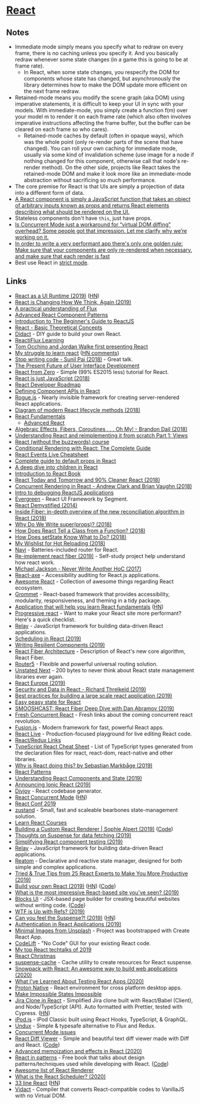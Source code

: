 # [React](https://reactjs.org)

## Notes

- Immediate mode simply means you specify what to redraw on every frame, there is no caching unless you specify it. And you basically redraw whenever some state changes (in a game this is going to be at frame rate).
  - In React, when some state changes, you respecify the DOM for components whose state has changed, but asynchronously the library determines how to make the DOM update more efficient on the next frame redraw.
- Retained-mode means you modify the scene graph (aka DOM) using imperative statements, it is difficult to keep your UI in sync with your models. With immediate-mode, you simply create a function f(m) over your model m to render it on each frame rate (which also often involves imperative instructions affecting the frame buffer, but the buffer can be cleared on each frame so who cares).
  - Retained-mode caches by default (often in opaque ways), which was the whole point (only re-render parts of the scene that have changed). You can roll your own caching for immediate mode, usually via some kind of invalidation scheme (use image for a node if nothing changed for this component, otherwise call that node's re-render method). On the other side, projects like React takes the retained-mode DOM and make it look more like an immediate-mode abstraction without sacrificing so much performance.
- The core premise for React is that UIs are simply a projection of data into a different form of data.
- [A React component is simply a JavaScript function that takes an object of arbitrary inputs known as props and returns React elements describing what should be rendered on the UI.](https://blog.logrocket.com/a-complete-guide-to-default-props-in-react-984ea8e6972d)
- Stateless components don't have `this`, just have props.
- [Is Concurrent Mode just a workaround for “virtual DOM diffing” overhead? Some people got that impression. Let me clarify why we’re working on it.](https://mobile.twitter.com/dan_abramov/status/1120971795425832961)
- [In order to write a very performant app there's only one golden rule: Make sure that your components are only re-rendered when necessary, and make sure that each render is fast](https://github.com/fabiospampinato/overstated#faq)
- Best use React in [strict mode](https://reactjs.org/docs/strict-mode.html).

## Links

- [React as a UI Runtime (2019)](https://overreacted.io/react-as-a-ui-runtime/) ([HN](https://news.ycombinator.com/item?id=19067302))
- [React is Changing How We Think, Again (2019)](https://rjzaworski.com/2019/02/react-is-changing-how-we-think-again)
- [A practical understanding of Flux](http://drewdevault.com/2015/07/20/A-practical-understanding-of-Flux.html)
- [Advanced React Component Patterns](https://egghead.io/courses/advanced-react-component-patterns)
- [Introduction to The Beginner's Guide to ReactJS](https://egghead.io/lessons/react-introduction-to-the-beginner-s-guide-to-reactjs)
- [React - Basic Theoretical Concepts](https://github.com/reactjs/react-basic#readme)
- [Didact](https://github.com/hexacta/didact) - DIY guide to build your own React.
- [ReactiFlux Learning](https://www.reactiflux.com/learning/)
- [Tom Occhino and Jordan Walke first presenting React](https://www.youtube.com/watch?v=GW0rj4sNH2w)
- [My struggle to learn react](http://bradfrost.com/blog/post/my-struggle-to-learn-react/) ([HN comments](https://news.ycombinator.com/item?id=17030865))
- [Stop writing code - Sunil Pai (2018)](https://www.youtube.com/watch?v=WYWVGQKnz5M) - Great talk.
- [The Present Future of User Interface Development](https://hackernoon.com/the-present-future-of-user-interface-development-ebd371255175)
- [React from Zero](https://github.com/kay-is/react-from-zero#readme) - Simple (99% ES2015 less) tutorial for React.
- [React is just JavaScript (2018)](https://medium.com/yld-engineering-blog/react-is-just-javascript-88600553269c)
- [React Developer Roadmap](https://github.com/adam-golab/react-developer-roadmap#readme)
- [Defining Component APIs in React](http://jxnblk.com/writing/posts/defining-component-apis-in-react/)
- [Rogue.js](https://github.com/alidcastano/rogue.js) - Nearly invisible framework for creating server-rendered React applications.
- [Diagram of modern React lifecycle methods (2018)](https://twitter.com/dan_abramov/status/981712092611989509?s=09)
- [React Fundamentals](https://github.com/ryanflorence/react-fundamentals#readme)
  - [Advanced React](https://github.com/ryanflorence/advanced-react-workshop#readme)
- [Algebraic Effects, Fibers, Coroutines . . . Oh My! - Brandon Dail (2018)](https://www.youtube.com/watch?v=cWY1QzyFhfk)
- [Understanding React and reimplementing it from scratch Part 1: Views](https://gcanti.github.io/2014/10/29/understanding-react-and-reimplementing-it-from-scratch-part-1.html)
- [React (without the buzzwords) course](https://frontarm.com/courses/learn-raw-react)
- [Conditional Rendering with React: The Complete Guide](https://frontarm.com/articles/react-conditional-rendering/)
- [React Events Live Cheatsheet](https://frontarm.com/toolbox/react-events-cheatsheet/)
- [Complete guide to default props in React](https://blog.logrocket.com/a-complete-guide-to-default-props-in-react-984ea8e6972d)
- [A deep dive into children in React](https://mxstbr.blog/2017/02/react-children-deepdive/)
- [Introduction to React Book](https://survivejs.com/react/introduction/)
- [React Today and Tomorrow and 90% Cleaner React (2018)](https://www.youtube.com/watch?v=dpw9EHDh2bM)
- [Concurrent Rendering in React - Andrew Clark and Brian Vaughn (2018)](https://www.youtube.com/watch?v=ByBPyMBTzM0)
- [Intro to debugging ReactJS applications](https://medium.com/@baphemot/intro-to-debugging-reactjs-applications-67cf7a50b3dd)
- [Evergreen](https://github.com/segmentio/evergreen) - React UI Framework by Segment.
- [React Demystified (2014)](http://blog.reverberate.org/2014/02/react-demystified.html)
- [Inside Fiber: in-depth overview of the new reconciliation algorithm in React (2018)](https://medium.com/react-in-depth/inside-fiber-in-depth-overview-of-the-new-reconciliation-algorithm-in-react-e1c04700ef6e)
- [Why Do We Write super(props)? (2018)](https://overreacted.io/why-do-we-write-super-props/)
- [How Does React Tell a Class from a Function? (2018)](https://overreacted.io/how-does-react-tell-a-class-from-a-function/)
- [How Does setState Know What to Do? (2018)](https://overreacted.io/how-does-setstate-know-what-to-do/)
- [My Wishlist for Hot Reloading (2018)](https://overreacted.io/my-wishlist-for-hot-reloading/)
- [Navi](https://github.com/frontarm/navi) - Batteries-included router for React.
- [Re-implement react fiber (2019)](https://github.com/tranbathanhtung/react-fiber-implement) - Self-study project help understand how react work.
- [Michael Jackson - Never Write Another HoC (2017)](https://www.youtube.com/watch?v=BcVAq3YFiuc)
- [React-axe](https://github.com/dequelabs/react-axe) - Accessibility auditing for React.js applications.
- [Awesome React](https://github.com/enaqx/awesome-react#readme) - Collection of awesome things regarding React ecosystem.
- [Grommet](https://github.com/grommet/grommet) - React-based framework that provides accessibility, modularity, responsiveness, and theming in a tidy package.
- [Application that will help you learn React fundamentals](https://github.com/tyroprogrammer/learn-react-app) ([HN](https://news.ycombinator.com/item?id=19050509))
- [Progressive react](https://houssein.me/progressive-react) - Want to make your React site more performant? Here's a quick checklist.
- [Relay](https://github.com/facebook/relay) - JavaScript framework for building data-driven React applications.
- [Scheduling in React (2019)](https://philippspiess.com/scheduling-in-react/)
- [Writing Resilient Components (2019)](https://overreacted.io/writing-resilient-components/)
- [React Fiber Architecture](https://github.com/acdlite/react-fiber-architecture#readme) - Description of React's new core algorithm, React Fiber.
- [Router5](https://github.com/router5/router5) - Flexible and powerful universal routing solution.
- [Unstated Next](https://github.com/jamiebuilds/unstated-next) - 200 bytes to never think about React state management libraries ever again.
- [React Europe (2019)](https://www.youtube.com/watch?v=ERS0DO2xlAk)
- [Security and Data in React - Richard Threlkeld (2019)](https://www.youtube.com/watch?v=1N0lNLHYGVs)
- [Best practices for building a large scale react application (2019)](https://buttercms.com/blog/best-practices-for-building-a-large-scale-react-application)
- [Easy peasy state for React](https://github.com/ctrlplusb/easy-peasy)
- [SMOOSHCAST: React Fiber Deep Dive with Dan Abramov (2019)](https://www.youtube.com/watch?v=aS41Y_eyNrU)
- [Fresh Concurrent React](https://github.com/sw-yx/fresh-concurrent-react) - Fresh links about the coming concurrent react revolution.
- [Fusion.js](https://github.com/fusionjs/fusionjs) - Modern framework for fast, powerful React apps.
- [React Live](https://github.com/FormidableLabs/react-live) - Production-focused playground for live editing React code.
- [React/Redux Links](https://github.com/markerikson/react-redux-links#readme)
- [TypeScript React Cheat Sheet](https://www.saltycrane.com/typescript-react-cheat-sheet/latest/) - List of TypeScript types generated from the declaration files for react, react-dom, react-native and other libraries.
- [Why is React doing this? by Sebastian Markbåge (2019)](https://gist.github.com/sebmarkbage/a5ef436427437a98408672108df01919)
- [React Patterns](https://reactpatterns.com/)
- [Understanding React Components and State (2019)](https://www.framer.com/blog/posts/react-components-state/)
- [Announcing Ionic React (2019)](https://ionicframework.com/blog/announcing-ionic-react/)
- [Divjoy](https://divjoy.com) - React codebase generator.
- [React Concurrent Mode](https://reactjs.org/docs/concurrent-mode-intro.html) ([HN](https://news.ycombinator.com/item?id=21346290))
- [React Conf 2019](https://www.youtube.com/watch?v=RCiccdQObpo)
- [zustand](https://github.com/react-spring/zustand) - Small, fast and scaleable bearbones state-management solution.
- [Learn React Courses](https://learnreact.design/)
- [Building a Custom React Renderer | Sophie Alpert (2019)](https://www.youtube.com/watch?v=CGpMlWVcHok) ([Code](https://github.com/sophiebits/react-dom-mini))
- [Thoughts on Suspense for data fetching (2019)](https://sgt.hootr.club/molten-matter/thoughts-on-suspense/)
- [Simplifying React component testing (2019)](https://medium.com/@andythedev/simplifying-react-component-testing-3958f8fa1a7)
- [Relay](https://github.com/facebook/relay) - JavaScript framework for building data-driven React applications.
- [Reatom](https://github.com/artalar/reatom) - Declarative and reactive state manager, designed for both simple and complex applications.
- [Tried & True Tips from 25 React Experts to Make You More Productive (2019)](https://www.telerik.com/kendo-react-ui/react-best-practices-and-productivity-tips/)
- [Build your own React (2019)](https://pomb.us/build-your-own-react/) ([HN](https://news.ycombinator.com/item?id=21536789)) ([Code](https://github.com/pomber/didact))
- [What is the most impressive React-based site you've seen? (2019)](https://www.reddit.com/r/reactjs/comments/e1ac7p/what_is_the_most_impressive_reactbased_site_youve/)
- [Blocks UI](https://blocks-ui.com/) - JSX-based page builder for creating beautiful websites without writing code. ([Code](https://github.com/blocks/blocks))
- [WTF is Up with Refs? (2019)](http://naomiajacobs.com/wtf-is-up-with-refs/)
- [Can you feel the Suspense?! (2019)](https://react.christmas/2019/5) ([HN](https://news.ycombinator.com/item?id=21710718))
- [Authentication in React Applications (2019)](https://kentcdodds.com/blog/authentication-in-react-applications)
- [Minimal Images from Unsplash](https://github.com/iRaul/minimal-unsplash-images) - Project was bootstrapped with Create React App.
- [CodeLift](https://github.com/ericclemmons/codelift) - "No Code" GUI for your existing React code.
- [My top React techtalks of 2019](https://www.reddit.com/r/reactjs/comments/eay5cg/my_top_react_techtalks_of_2019/)
- [React Christmas](https://react.christmas/)
- [suspense-cache](https://github.com/SamyPesse/suspense-cache) - Cache utility to create resources for React suspense.
- [Snowpack with React: An awesome way to build web applications (2020)](https://dev.to/ryanlanciaux/snowpack-with-react-ch3)
- [What I've Learned About Testing React Apps (2020)](https://dev.to/tlakomy/what-i-ve-learned-about-testing-react-apps-part-1-55g7)
- [Proton Native](https://github.com/kusti8/proton-native) - React environment for cross platform desktop apps.
- [Make Impossible States Impossible](https://kentcdodds.com/blog/make-impossible-states-impossible)
- [Jira Clone in React](https://github.com/oldboyxx/jira_clone) - Simplified Jira clone built with React/Babel (Client), and Node/TypeScript (API). Auto formatted with Prettier, tested with Cypress. ([HN](https://news.ycombinator.com/item?id=22159397))
- [iPod.js](https://github.com/tvillarete/ipod-classic-js) - iPod Classic built using React Hooks, TypeScript, & GraphQL.
- [Undux](https://github.com/bcherny/undux) - Simple & typesafe alternative to Flux and Redux.
- [Concurrent Mode issues](https://concurrent-mode-oops.netlify.com/0)
- [React Diff Viewer](https://praneshravi.in/react-diff-viewer/) - Simple and beautiful text diff viewer made with Diff and React. ([Code](https://github.com/praneshr/react-diff-viewer))
- [Advanced memoization and effects in React (2020)](https://gist.github.com/slikts/fd3768de1493419ed9506002b452fcdc)
- [React in patterns](https://krasimir.gitbooks.io/react-in-patterns/content/) - Free book that talks about design patterns/techniques used while developing with React. ([Code](https://github.com/krasimir/react-in-patterns))
- [Awesome list of React Renderer](https://github.com/chentsulin/awesome-react-renderer#readme)
- [What is the React Scheduler? (2020)](https://ahuth.github.io/articles/what-is-the-react-scheduler.html)
- [33 line React](https://leontrolski.github.io/33-line-react.html) ([HN](https://news.ycombinator.com/item?id=22776753))
- [Vidact](https://github.com/mohebifar/vidact) - Compiler that converts React-compatible codes to VanillaJS with no Virtual DOM.
